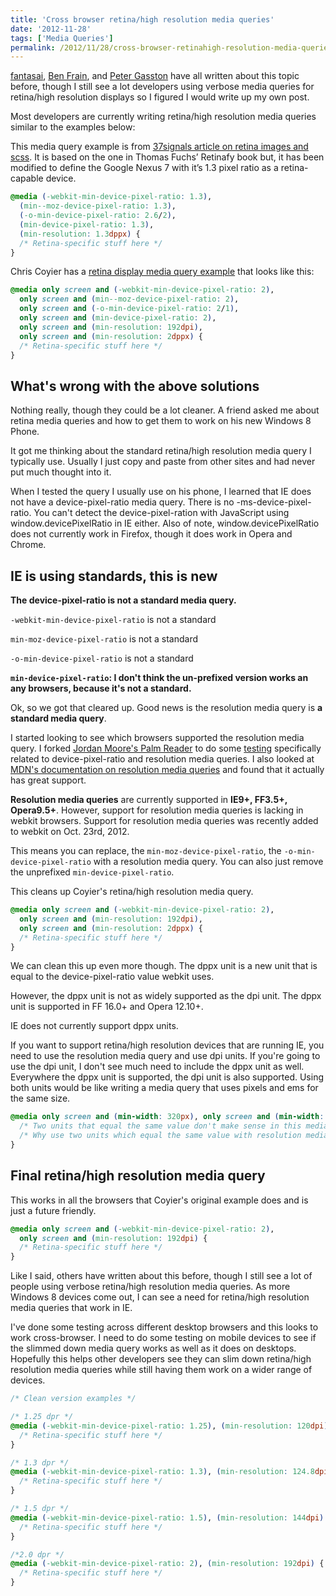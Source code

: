 ```yaml
---
title: 'Cross browser retina/high resolution media queries'
date: '2012-11-28'
tags: ['Media Queries']
permalink: /2012/11/28/cross-browser-retinahigh-resolution-media-queries/
---
```


[fantasai][1], [Ben Frain][2], and [Peter Gasston][3] have all written about this topic before, though I still see a lot developers using verbose media queries for retina/high resolution displays so I figured I would write up my own post.

Most developers are currently writing retina/high resolution media queries similar to the examples below:

This media query example is from [37signals article on retina images and scss][4]. It is based on the one in Thomas Fuchs’ Retinafy book but, it has been modified to define the Google Nexus 7 with it’s 1.3 pixel ratio as a retina-capable device.

```css
@media (-webkit-min-device-pixel-ratio: 1.3),
  (min--moz-device-pixel-ratio: 1.3),
  (-o-min-device-pixel-ratio: 2.6/2),
  (min-device-pixel-ratio: 1.3),
  (min-resolution: 1.3dppx) {
  /* Retina-specific stuff here */
}
```

Chris Coyier has a [retina display media query example][5] that looks like this:

```css
@media only screen and (-webkit-min-device-pixel-ratio: 2),
  only screen and (min--moz-device-pixel-ratio: 2),
  only screen and (-o-min-device-pixel-ratio: 2/1),
  only screen and (min-device-pixel-ratio: 2),
  only screen and (min-resolution: 192dpi),
  only screen and (min-resolution: 2dppx) {
  /* Retina-specific stuff here */
}
```

## What's wrong with the above solutions

Nothing really, though they could be a lot cleaner. A friend asked me about retina media queries and how to get them to work on his new Windows 8 Phone.

It got me thinking about the standard retina/high resolution media query I typically use. Usually I just copy and paste from other sites and had never put much thought into it.

When I tested the query I usually use on his phone, I learned that IE does not have a device-pixel-ratio media query. There is no -ms-device-pixel-ratio. You can't detect the device-pixel-ration with JavaScript using window.devicePixelRatio in IE either. Also of note, window.devicePixelRatio does not currently work in Firefox, though it does work in Opera and Chrome.

## IE is using standards, this is new

**The device-pixel-ratio is not a standard media query.**

`-webkit-min-device-pixel-ratio` is not a standard

`min-moz-device-pixel-ratio` is not a standard

`-o-min-device-pixel-ratio` is not a standard

**`min-device-pixel-ratio`: I don't think the un-prefixed version works an any browsers, because it's not a standard.**

Ok, so we got that cleared up. Good news is the resolution media query is **a standard media query**.

I started looking to see which browsers supported the resolution media query. I forked [Jordan Moore's Palm Reader][6] to do some [testing][7] specifically related to device-pixel-ratio and resolution media queries. I also looked at [MDN's documentation on resolution media queries][8] and found that it actually has great support.

**Resolution media queries** are currently supported in **IE9+, FF3.5+, Opera9.5+**. However, support for resolution media queries is lacking in webkit browsers. Support for resolution media queries was recently added to webkit on Oct. 23rd, 2012.

This means you can replace, the `min-moz-device-pixel-ratio`, the `-o-min-device-pixel-ratio` with a resolution media query. You can also just remove the unprefixed `min-device-pixel-ratio`.

This cleans up Coyier's retina/high resolution media query.

```css
@media only screen and (-webkit-min-device-pixel-ratio: 2),
  only screen and (min-resolution: 192dpi),
  only screen and (min-resolution: 2dppx) {
  /* Retina-specific stuff here */
}
```

We can clean this up even more though. The dppx unit is a new unit that is equal to the device-pixel-ratio value webkit uses.

However, the dppx unit is not as widely supported as the dpi unit. The dppx unit is supported in FF 16.0+ and Opera 12.10+.

IE does not currently support dppx units.

If you want to support retina/high resolution devices that are running IE, you need to use the resolution media query and use dpi units. If you're going to use the dpi unit, I don't see much need to include the dppx unit as well. Everywhere the dppx unit is supported, the dpi unit is also supported. Using both units would be like writing a media query that uses pixels and ems for the same size.

```css
@media only screen and (min-width: 320px), only screen and (min-width: 20em) {
  /* Two units that equal the same value don't make sense in this media query*/
  /* Why use two units which equal the same value with resolution media queries? */
}
```

## Final retina/high resolution media query

This works in all the browsers that Coyier's original example does and is just a future friendly.

```css
@media only screen and (-webkit-min-device-pixel-ratio: 2),
  only screen and (min-resolution: 192dpi) {
  /* Retina-specific stuff here */
}
```

Like I said, others have written about this before, though I still see a lot of people using verbose retina/high resolution media queries. As more Windows 8 devices come out, I can see a need for retina/high resolution media queries that work in IE.

I've done some testing across different desktop browsers and this looks to work cross-browser. I need to do some testing on mobile devices to see if the slimmed down media query works as well as it does on desktops. Hopefully this helps other developers see they can slim down retina/high resolution media queries while still having them work on a wider range of devices.

```css
/* Clean version examples */

/* 1.25 dpr */
@media (-webkit-min-device-pixel-ratio: 1.25), (min-resolution: 120dpi) {
  /* Retina-specific stuff here */
}

/* 1.3 dpr */
@media (-webkit-min-device-pixel-ratio: 1.3), (min-resolution: 124.8dpi) {
  /* Retina-specific stuff here */
}

/* 1.5 dpr */
@media (-webkit-min-device-pixel-ratio: 1.5), (min-resolution: 144dpi) {
  /* Retina-specific stuff here */
}

/*2.0 dpr */
@media (-webkit-min-device-pixel-ratio: 2), (min-resolution: 192dpi) {
  /* Retina-specific stuff here */
}
```

[1]: http://www.w3.org/blog/CSS/2012/06/14/unprefix-webkit-device-pixel-ratio/
[2]: http://benfrain.com/a-full-vendor-stack-for-targeting-high-resolution-retina-devices/
[3]: http://www.broken-links.com/2012/07/13/using-media-queries-to-test-device-resolution/
[4]: http://37signals.com/svn/posts/3271-easy-retina-ready-images-using-scss
[5]: http://css-tricks.com/snippets/css/retina-display-media-query/
[6]: http://www.jordanm.co.uk/palmreader/
[7]: http://brettjankord.com/projects/palmreader/
[8]: https://developer.mozilla.org/en-US/docs/CSS/resolution
